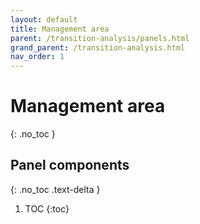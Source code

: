 ```yaml
---
layout: default
title: Management area
parent: /transition-analysis/panels.html
grand_parent: /transition-analysis.html
nav_order: 1
---
```


# Management area
{: .no_toc }

## Panel components
{: .no_toc .text-delta }

1. TOC
{:toc}



